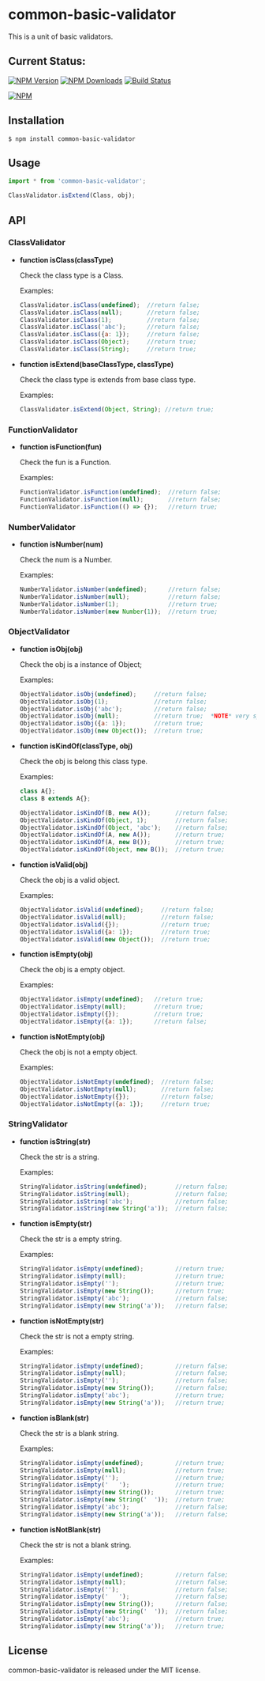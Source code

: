 # common-basic-validator
This is a unit of basic validators.

## Current Status:

[![NPM Version](https://img.shields.io/npm/v/common-basic-validator.svg)](https://npmjs.org/package/common-basic-validator)
[![NPM Downloads](https://img.shields.io/npm/dm/common-basic-validator.svg)](https://npmjs.org/package/common-basic-validator)
[![Build Status](https://travis-ci.org/jsmodule/common-basic-validator.svg?branch=master)](https://travis-ci.org/jsmodule/common-basic-validator)

[![NPM](https://nodei.co/npm/common-basic-validator.png?downloads=true&downloadRank=true&stars=true)](https://nodei.co/npm/common-basic-validator/)

## Installation

```
$ npm install common-basic-validator
```

## Usage

```js
import * from 'common-basic-validator';

ClassValidator.isExtend(Class, obj);
```

## API

### ClassValidator

* **function isClass(classType)**

  Check the class type is a Class.

  Examples:

  ```js
  ClassValidator.isClass(undefined);  //return false;
  ClassValidator.isClass(null);       //return false;
  ClassValidator.isClass(1);          //return false;
  ClassValidator.isClass('abc');      //return false;
  ClassValidator.isClass({a: 1});     //return false;
  ClassValidator.isClass(Object);     //return true;
  ClassValidator.isClass(String);     //return true;
  ```

* **function isExtend(baseClassType, classType)**

  Check the class type is extends from base class type.

  Examples:

  ```js
  ClassValidator.isExtend(Object, String); //return true;
  ```

### FunctionValidator

* **function isFunction(fun)**

  Check the fun is a Function.

  Examples:
  ```js
  FunctionValidator.isFunction(undefined);  //return false;
  FunctionValidator.isFunction(null);       //return false;
  FunctionValidator.isFunction(() => {});   //return true;
  ```

### NumberValidator

* **function isNumber(num)**

  Check the num is a Number.

  Examples:

  ```js
  NumberValidator.isNumber(undefined);      //return false;
  NumberValidator.isNumber(null);           //return false;
  NumberValidator.isNumber(1);              //return true;
  NumberValidator.isNumber(new Number(1));  //return true;
  ```

### ObjectValidator

* **function isObj(obj)**

  Check the obj is a instance of Object;

  Examples:

  ```js
  ObjectValidator.isObj(undefined);     //return false;
  ObjectValidator.isObj(1);             //return false;
  ObjectValidator.isObj('abc');         //return false;
  ObjectValidator.isObj(null);          //return true;  *NOTE* very special. just follow js default behavior.
  ObjectValidator.isObj({a: 1});        //return true;
  ObjectValidator.isObj(new Object());  //return true;
  ```

* **function isKindOf(classType, obj)**

  Check the obj is belong this class type.

  Examples:

  ```js
  class A{};
  class B extends A{};

  ObjectValidator.isKindOf(B, new A());       //return false;
  ObjectValidator.isKindOf(Object, 1);        //return false;
  ObjectValidator.isKindOf(Object, 'abc');    //return false;
  ObjectValidator.isKindOf(A, new A());       //return true;
  ObjectValidator.isKindOf(A, new B());       //return true;
  ObjectValidator.isKindOf(Object, new B());  //return true;
  ```

* **function isValid(obj)**

  Check the obj is a valid object.

  Examples:

  ```js
  ObjectValidator.isValid(undefined);     //return false;
  ObjectValidator.isValid(null);          //return false;
  ObjectValidator.isValid({});            //return true;
  ObjectValidator.isValid({a: 1});        //return true;
  ObjectValidator.isValid(new Object());  //return true;
  ```

* **function isEmpty(obj)**

  Check the obj is a empty object.

  Examples:

  ```js
  ObjectValidator.isEmpty(undefined);   //return true;
  ObjectValidator.isEmpty(null);        //return true;
  ObjectValidator.isEmpty({});          //return true;
  ObjectValidator.isEmpty({a: 1});      //return false;
  ```

* **function isNotEmpty(obj)**

  Check the obj is not a empty object.

  Examples:

  ```js
  ObjectValidator.isNotEmpty(undefined);  //return false;
  ObjectValidator.isNotEmpty(null);       //return false;
  ObjectValidator.isNotEmpty({});         //return false;
  ObjectValidator.isNotEmpty({a: 1});     //return true;
  ```

### StringValidator

* **function isString(str)**

  Check the str is a string.

  Examples:

  ```js
  StringValidator.isString(undefined);        //return false;
  StringValidator.isString(null);             //return false;
  StringValidator.isString('abc');            //return false;
  StringValidator.isString(new String('a'));  //return false;
  ```

* **function isEmpty(str)**

  Check the str is a empty string.

  Examples:

  ```js
  StringValidator.isEmpty(undefined);         //return true;
  StringValidator.isEmpty(null);              //return true;
  StringValidator.isEmpty('');                //return true;
  StringValidator.isEmpty(new String());      //return true;
  StringValidator.isEmpty('abc');             //return false;
  StringValidator.isEmpty(new String('a'));   //return false;
  ```

* **function isNotEmpty(str)**

  Check the str is not a empty string.

  Examples:

  ```js
  StringValidator.isEmpty(undefined);         //return false;
  StringValidator.isEmpty(null);              //return false;
  StringValidator.isEmpty('');                //return false;
  StringValidator.isEmpty(new String());      //return false;
  StringValidator.isEmpty('abc');             //return true;
  StringValidator.isEmpty(new String('a'));   //return true;
  ```

* **function isBlank(str)**

  Check the str is a blank string.

  Examples:

  ```js
  StringValidator.isEmpty(undefined);         //return true;
  StringValidator.isEmpty(null);              //return true;
  StringValidator.isEmpty('');                //return true;
  StringValidator.isEmpty('   ');             //return true;
  StringValidator.isEmpty(new String());      //return true;
  StringValidator.isEmpty(new String('  '));  //return true;
  StringValidator.isEmpty('abc');             //return false;
  StringValidator.isEmpty(new String('a'));   //return false;
  ```

* **function isNotBlank(str)**

  Check the str is not a blank string.

  Examples:

  ```js
  StringValidator.isEmpty(undefined);         //return false;
  StringValidator.isEmpty(null);              //return false;
  StringValidator.isEmpty('');                //return false;
  StringValidator.isEmpty('   ');             //return false;
  StringValidator.isEmpty(new String());      //return false;
  StringValidator.isEmpty(new String('  '));  //return false;
  StringValidator.isEmpty('abc');             //return true;
  StringValidator.isEmpty(new String('a'));   //return true;
  ```

## License

common-basic-validator is released under the MIT license.
